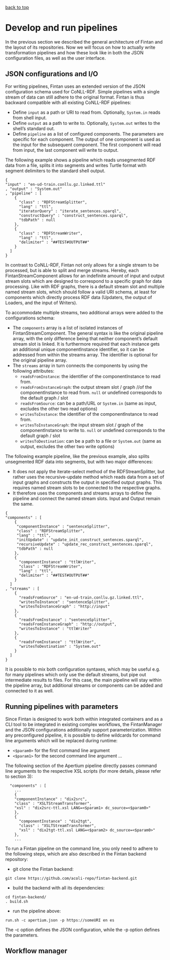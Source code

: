 [back to top](README.md)

# Develop and run pipelines
In the previous section we described the general architecture of Fintan and the layout of its repositories. Now we will focus on how to actually write transformation pipelines and how these look like in both the JSON configuration files, as well as the user interface.

## JSON configurations and I/O
For writing pipelines, Fintan uses an extended version of the JSON configuration schema used for CoNLL-RDF. Simple pipelines with a single stream of data can still adhere to the original format. Fintan is thus backward compatible with all existing CoNLL-RDF pipelines:

* Define `input` as a path or URI to read from. Optionally, `System.in` reads from shell input.
* Define `output` as a path to write to. Optionally, `System.out` writes to the shell’s standard out.
* Define `pipeline` as a list of configured components. The parameters are specific for each component. The output of one component is used as the input for the subsequent component. The first component will read from input, the last component will write to output. 

The following example shows a pipeline which reads unsegmented RDF data from a file, splits it into segments and writes Turtle format with segment delimiters to the standard shell output.

```
{
"input" : "en-ud-train.conllu.gz.linked.ttl"
, "output" : "System.out"
, "pipeline" : [ 
    { 
      "class" : "RDFStreamSplitter",
      "lang" : "ttl",
      "iteratorQuery" : "iterate_sentences.sparql",
      "constructQuery" : "construct_sentences.sparql",
      "tdbPath" : null
    },
    { 
      "class" : "RDFStreamWriter",
      "lang" : "ttl",
      "delimiter" : "##TEST#OUTPUT##"
    }
  ]
}
```

In contrast to CoNLL-RDF, Fintan not only allows for a single stream to be processed, but is able to split and merge streams. Hereby, each FintanStreamComponent allows for an indefinite amount of input and output stream slots which are designed to correspond to a specific graph for data processing. Like with RDF graphs, there is a default stream slot and multiple named stream slots, which should follow a valid URI schema, at least for components which directly process RDF data (Updaters, the output of Loaders, and the input of Writers).

To accommodate multiple streams, two additional arrays were added to the configurations schema:
* The `components` array is a list of isolated instances of FintanStreamComponent. The general syntax is like the original pipeline array, with the only difference being that neither component’s default stream slot is linked. It is furthermore required that each instance gets an additional unique componentInstance identifier, so it can be addressed from within the streams array. The identifier is optional for the original pipeline array.
* The `streams` array in turn connects the components by using the following attributes: 
    * `readsFromInstance`: the identifier of the componentInstance to read from.
    * `readsFromInstanceGraph`: the output stream slot / graph //of the componentInstance to read from. `null` or undefined corresponds to the default graph / slot
    * `readsFromSource`: can be a path/URL or `System.in` (same as input, excludes the other two read options)
    * `writesToInstance`: the identifier of the componentInstance to read from.
    * `writesToInstanceGraph`: the input stream slot / graph of the componentInstance to write to. `null` or undefined corresponds to the default graph / slot
    * `writesToDestination`: can be a path to a file or `System.out` (same as output, excludes the other two write options)

The following example pipeline, like the previous example, also splits unsegmented RDF data into segments, but with two major differences:
* It does not apply the iterate-select method of the RDFStreamSplitter, but rather uses the recursive-update method which reads data from a set of input graphs and constructs the output in specified output graphs. This requires named stream slots to be connected to the respective graphs.
* It therefore uses the components and streams arrays to define the pipeline and connect the named stream slots. Input and Output remain the same.

```
{
"components" : [ 
    { 
     "componentInstance" : "sentenceSplitter",
     "class" : "RDFStreamSplitter",
     "lang" : "ttl",
     "initUpdate" : "update_init_construct_sentences.sparql",
     "recursiveUpdate" : "update_rec_construct_sentences.sparql",
     "tdbPath" : null
    },
    { 
      "componentInstance" : "ttlWriter",
      "class" : "RDFStreamWriter",
      "lang" : "ttl",
      "delimiter" : "##TEST#OUTPUT##"
    }
  ]
, "streams" : [
    {
      "readsFromSource" : "en-ud-train.conllu.gz.linked.ttl",
      "writesToInstance" : "sentenceSplitter",
      "writesToInstanceGraph" : "http://input"
    },
    {
      "readsFromInstance" : "sentenceSplitter",
      "readsFromInstanceGraph" : "http://output",
      "writesToInstance" : "ttlWriter"
    },
    {
      "readsFromInstance" : "ttlWriter",
      "writesToDestination" : "System.out"
    }
  ]
}
```

It is possible to mix both configuration syntaxes, which may be useful e.g. for many pipelines which only use the default streams, but pipe out intermediate results to files. For this case, the main pipeline will stay within the pipeline array, but additional streams or components can be added and connected to it as well.

## Running pipelines with parameters
Since Fintan is designed to work both within integrated containers and as a CLI tool to be integrated in existing complex workflows, the FintanManager and the JSON configurations additionally support parameterization. Within any preconfigured pipeline, it is possible to define wildcards for command line arguments which will be replaced during runtime:
* `<$param0>` for the first command line argument
* `<$param1>` for the second command line argument
...

The following section of the Apertium pipeline directly passes command line arguments to the respective XSL scripts (for more details, please refer to section 3):

```
  "components" : [
    ...
    { 
    "componentInstance" : "dix2src",
    "class" : "XSLTStreamTransformer",
    "xsl" : "dix2src-ttl.xsl LANG=<$param1> dc_source=<$param0>"
    },
    { 
      "componentInstance" : "dix2tgt",
      "class" : "XSLTStreamTransformer",
      "xsl" : "dix2tgt-ttl.xsl LANG=<$param2> dc_source=<$param0>"
    },
    ...
```

To run a Fintan pipeline on the command line, you only need to adhere to the following steps, which are also described in the Fintan backend repository:


* git clone the Fintan backend:

```
git clone https://github.com/acoli-repo/fintan-backend.git
```

* build the backend with all its dependencies:

```
cd fintan-backend/
. build.sh
```

* run the pipeline above:

```
run.sh -c apertium.json -p https://someURI en es
```

The -c option defines the JSON configuration, while the -p option defines the parameters.

## Workflow manager
